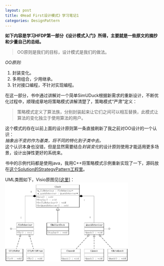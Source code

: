 ```yaml
---
layout: post
title: 《Head First设计模式》学习笔记1
categories: DesignPattern
---
```


**如下内容是学习HFDP第一部分《设计模式入门》所得，主要就是一些原文的摘抄和少量自己的总结。**  
  
>OO原则是我们的目标，设计模式是我们的做法。
    
*OO原则:*  

  1. 封装变化。
  2. 多用组合，少用继承。
  3. 针对接口编程，不针对实现编程。

在这一部分，书中通过讲解对一个简单SimUDuck根据新需求的重新设计，不断优化过程中，顺理成章地将策略模式讲解清楚了，策略模式“严肃”定义：  
>策略模式定义了算法族，分别封装起来让它们之间可以相互替换，此模式让算法的变化独立于使用算法的用户。  
  
这个模式的存在以前上面的设计原则第一条直接刷新了我之前对OO设计的一个认识：  
*抽象出不变的作为基类，将不同的特化到子类中去。*  
这个认识本身也没错，但是显然需要结合*封装变化*的设计原则使用才能适用更多场景，设计出弹性更好的系统来。  
  
书中的示例代码都是使用java，我用C++将策略模式示例重新实现了一下，源码放在<a href="https://github.com/mzlogin/DesignPatternDemos" target="_blank">这个Solution的StrategyPattern工程里</a>。

UML类图如下，Visio原图见<a href="https://github.com/mzlogin/DesignPatternDemos/blob/master/DesignPatternDemos.vsd" target="_blank">[这里]</a>：  
<img src="/images/posts/designpattern/StrategyPattern.png" width="80%" alt="Strategy Pattern UML Class Diagram" />
